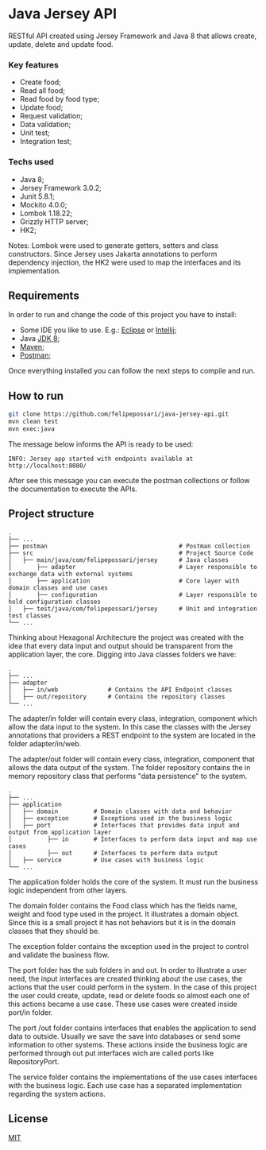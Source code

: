 
# Java Jersey API

RESTful API created using Jersey Framework and Java 8 that allows create, update, delete and update food.

### Key features
- Create food;
- Read all food;
- Read food by food type;
- Update food;
- Request validation;
- Data validation;
- Unit test;
- Integration test;

### Techs used
- Java 8;
- Jersey Framework 3.0.2;
- Junit 5.8.1;
- Mockito 4.0.0;
- Lombok 1.18.22;
- Grizzly HTTP server;
- HK2;

Notes:
Lombok were used to generate getters, setters and class constructors. Since Jersey uses Jakarta annotations to perform dependency injection, the HK2 were used to map the interfaces and its implementation.

## Requirements

In order to run and change the code of this project you have to install:

- Some IDE you like to use. E.g.: [Eclipse](https://www.eclipse.org/downloads/) or [Intellij](https://www.jetbrains.com/pt-br/idea/download/);
- Java [JDK 8](https://www.jetbrains.com/pt-br/idea/download/#section=linux);
- [Maven](https://maven.apache.org/download.cgi);
- [Postman](https://www.postman.com/downloads/);

Once everything installed you can follow the next steps to compile and run.

## How to run

```bash
git clone https://github.com/felipepossari/java-jersey-api.git
mvn clean test
mvn exec:java
```
The message below informs the API is ready to be used:

    INFO: Jersey app started with endpoints available at http://localhost:8080/

After see this message you can execute the postman collections or follow the documentation to execute the APIs.

## Project structure

    .
    ├── ...
    ├── postman                    					# Postman collection    
    ├── src                    						# Project Source Code
    │   ├── main/java/com/felipepossari/jersey		# Java classes
    │		├── adapter								# Layer responsible to exchange data with external systems
    │ 	    ├── application							# Core layer with domain classes and use cases
    │ 	    ├── configuration						# Layer responsible to hold configuration classes
    │   ├── test/java/com/felipepossari/jersey		# Unit and integration test classes
    └── ...

Thinking about Hexagonal Architecture the project was created with the idea that every data input and output should be transparent from the application layer, the core. Digging into Java classes folders we have:

    .
    ├── ...
    ├── adapter
    │   ├── in/web				# Contains the API Endpoint classes
    │   ├── out/repository		# Contains the repository classes
    └── ...
The adapter/in folder will contain every class, integration, component which allow the data input to the system. In this case the classes with the Jersey annotations that providers a REST endpoint to the system are located in the folder adapter/in/web.

The adapter/out folder will contain every class, integration, component that allows the data output of the system. The folder repository contains the in memory repository class that performs "data persistence" to the system.

    .
    ├── ...
    ├── application
    │   ├── domain			# Domain classes with data and behavior
    │   ├── exception		# Exceptions used in the business logic
    │   ├── port			# Interfaces that provides data input and output from application layer
    │		   ├── in		# Interfaces to perform data input and map use cases
    │		   ├── out		# Interfaces to perform data output
    │   ├── service			# Use cases with business logic
    └── ...

The application folder holds the core of the system. It must run the business logic independent from other layers.

The domain folder contains the Food class which has the fields name, weight and food type used in the project. It illustrates a domain object. Since this is a small project it has not behaviors but it is in the domain classes that they should be.

The exception folder contains the exception used in the project to control and validate the business flow.

The port folder has the sub folders in and out. In order to illustrate a user need, the input interfaces are created thinking about the use cases, the actions that the user could perform in the system. In the case of this project the user could create, update, read or delete foods so almost each one of this actions became a use case. These use cases were created inside port/in folder.

The port /out folder contains interfaces that enables the application to send data to outside. Usually we save the save into databases or send some information to other systems. These actions inside the business logic are performed through out put interfaces wich are called ports like RepositoryPort.

The service folder contains the implementations of the use cases interfaces with the business logic. Each use case has a separated implementation regarding the system actions.


## License
[MIT](https://choosealicense.com/licenses/mit/)
